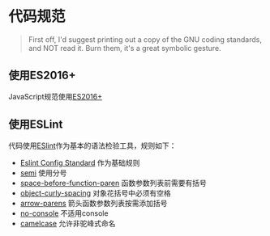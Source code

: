 # 代码规范
> First off, I'd suggest printing out a copy of the GNU coding standards, and NOT read it. Burn them, it's a great symbolic gesture.



## 使用ES2016+

JavaScript规范使用[ES2016+](http://kangax.github.io/compat-table/es2016plus/)



## 使用ESLint

代码使用[ESlint](http://eslint.cn/)作为基本的语法检验工具，规则如下：

- [Eslint Config Standard](https://github.com/standard/eslint-config-standard) 作为基础规则
- [semi](https://eslint.org/docs/rules/semi) 使用分号
- [space-before-function-paren](https://eslint.org/docs/rules/space-before-function-paren) 函数参数列表前需要有括号
- [object-curly-spacing](https://eslint.org/docs/rules/object-curly-spacing) 对象花括号中必须有空格
- [arrow-parens](https://eslint.org/docs/rules/arrow-parens) 箭头函数参数列表按需添加括号
- [no-console](https://eslint.org/docs/rules/no-console) 不适用console
- [camelcase](https://eslint.org/docs/rules/camelcase) 允许非驼峰式命名